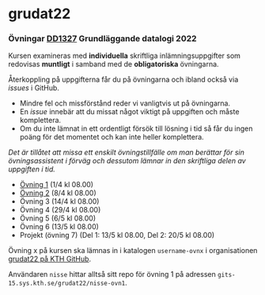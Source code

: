 # grudat22

### Övningar [DD1327](https://www.kth.se/social/course/DD1327/) Grundläggande datalogi 2022

Kursen examineras med **individuella** skriftliga inlämningsuppgifter
som redovisas **muntligt** i samband med de **obligatoriska** övningarna.

Återkoppling på uppgifterna får du på övningarna och ibland också via *issues* i GitHub.

- Mindre fel och missförstånd reder vi vanligtvis ut på övningarna.
- En *issue* innebär att du missat något viktigt på uppgiften och måste komplettera.
- Om du inte lämnat in ett ordentligt försök till lösning i tid så får du ingen poäng för det momentet
  och kan inte heller komplettera.
  
*Det är tillåtet att missa ett enskilt övningstillfälle om man berättar för sin övningsassistent i förväg och dessutom lämnar in den skriftliga delen av uppgiften i tid.*

- [Övning 1](https://github.com/yourbasic/grudat22/blob/master/ovn1.md) (1/4 kl 08.00)
- [Övning 2](https://github.com/yourbasic/grudat22/blob/master/ovn2.md) (8/4 kl 08.00)
- Övning 3 (14/4 kl 08.00)
- Övning 4 (29/4 kl 08.00)
- Övning 5 (6/5 kl 08.00)
- Övning 6 (13/5 kl 08.00)
- Projekt (övning 7) (Del 1: 13/5 kl 08.00, Del 2: 20/5 kl 08.00)

Övning x på kursen ska lämnas in i katalogen
<code>username-ovnx</code> i organisationen [grudat22 på KTH GitHub](https://gits-15.sys.kth.se/grudat22).

Användaren `nisse` hittar alltså sitt repo för övning 1 på adressen
<code>gits-15.sys.kth.se/grudat22/nisse-ovn1</code>.
